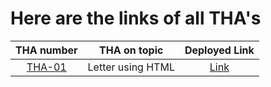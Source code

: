 # Here are the links of all THA's



| THA number               | THA on topic            | Deployed Link                                                     |
| :----------------------: | :---------------------: | :---------------------------------------------------------------: |
| [THA-01](./THA-01)       | Letter using HTML       | [Link](https://n9shant.github.io/Devsnest-Frontend/THA-01/)       |
